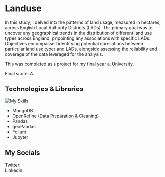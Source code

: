 # Landuse
In this study, I delved into the patterns of land usage, measured in hectares, across English Local Authority Districts (LADs). The primary goal was to uncover any geographical trends in the distribution of different land use types across England, pinpointing any associations with specific LADs. Objectives encompassed identifying potential correlations between particular land use types and LADs, alongside assessing the reliability and coverage of the data leveraged for the analysis.<br>

This was completed as a project for my final year at University.

Final score: A

## Technologies & Libraries
[![My Skills](https://skillicons.dev/icons?i=python)](https://skillicons.dev)
- MongoDB
- OpenRefine (Data Preparation & Cleaning)
- Pandas
- geoPandas
- Folium
- Jupyter

## My Socials
Twitter: </br>
Linkedin: 
